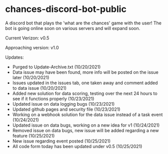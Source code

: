 # chances-discord-bot-public
A discord bot that plays the 'what are the chances' game with the user! The bot is going online soon on various servers and will expand soon.

Current Verizon: v0.5

Approaching version: v1.0

Updates:
- Purged to Update-Archive.txt (10/20/2021)
- Data issue may have been found, more info will be posted on the issue later (10/20/2021)
- Issues updated in the issues tab, one taken away and comment added to data issue (10/20/2021)
- Added new solution for data scoring, testing over the next 24 hours to see if it functions properly (10/23/2021)
- Updated issue on data logging bugs (10/23/2021)
- Updated github pages and security file (10/23/2021)
- Working on a webhook solution for the data issue instead of a task event (10/24/2021)
- Updated issue on data bugs, working on a new idea for v1 (10/24/2021)
- Removed issue on data bugs, new issue will be added regarding a new feature (10/25/2021)
- New issue regarding event posted (10/25/2021)
- All code form today has been updated under v0.5 (10/25/2021)
